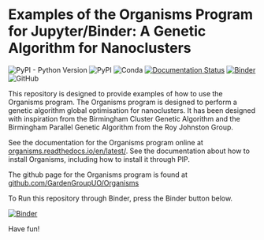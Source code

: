 Examples of the Organisms Program for Jupyter/Binder: A Genetic Algorithm for Nanoclusters
==========================================================================================

![PyPI - Python Version](https://img.shields.io/pypi/pyversions/Organisms)
![PyPI](https://img.shields.io/pypi/v/Organisms)
![Conda](https://img.shields.io/conda/v/gardengroupuo/organisms)
[![Documentation Status](https://readthedocs.org/projects/organisms/badge/?version=latest)](https://organisms.readthedocs.io/en/latest/)
[![Binder](https://mybinder.org/badge_logo.svg)](https://mybinder.org/v2/gh/GardenGroupUO/Organisms_Jupyter_Examples/main?filepath=Organisms_Jupyter_Example.ipynb)
![GitHub](https://img.shields.io/github/license/GardenGroupUO/Organisms_Live_Examples)

This repository is designed to provide examples of how to use the Organisms program. The Organisms program is designed to perform a genetic algorithm global optimisation for nanoclusters. It has been designed with inspiration from the Birmingham Cluster Genetic Algorithm and the Birmingham Parallel Genetic Algorithm from the Roy Johnston Group. 

See the documentation for the Organisms program online at [organisms.readthedocs.io/en/latest/](https://organisms.readthedocs.io/en/latest/). See the documentation about how to install Organisms, including how to install it through PIP. 

The github page for the Organisms program is found at [github.com/GardenGroupUO/Organisms](https://github.com/GardenGroupUO/Organisms)

To Run this repository through Binder, press the Binder button below.

[![Binder](https://mybinder.org/badge_logo.svg)](https://mybinder.org/v2/gh/GardenGroupUO/Organisms_Live_Examples/HEAD?filepath=Organisms_Live_Example.ipynb)

Have fun!
